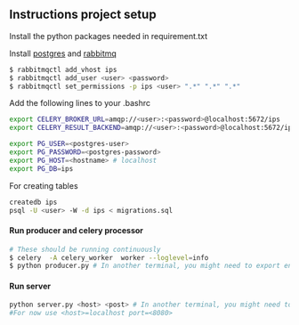 ## Instructions project setup

Install the python packages needed in requirement.txt

Install [postgres](https://www.postgresql.org/download/) 
and [rabbitmq](https://www.rabbitmq.com/download.html)
```bash
$ rabbitmqctl add_vhost ips
$ rabbitmqctl add_user <user> <password>
$ rabbitmqctl set_permissions -p ips <user> ".*" ".*" ".*"
```

Add the following lines to your .bashrc
```bash
export CELERY_BROKER_URL=amqp://<user>:<password>@localhost:5672/ips
export CELERY_RESULT_BACKEND=amqp://<user>:<password>@localhost:5672/ips

export PG_USER=<postgres-user>
export PG_PASSWORD=<postgres-password>
export PG_HOST=<hostname> # localhost 
export PG_DB=ips
```
For creating tables
```bash
createdb ips
psql -U <user> -W -d ips < migrations.sql

```

#### Run producer and celery processor
```bash
# These should be running continuously
$ celery  -A celery_worker  worker --loglevel=info
$ python producer.py # In another terminal, you might need to export env variables again
``` 

#### Run server
```bash
python server.py <host> <post> # In another terminal, you might need to export env variables again
#For now use <host>=localhost port=<8080>

```
